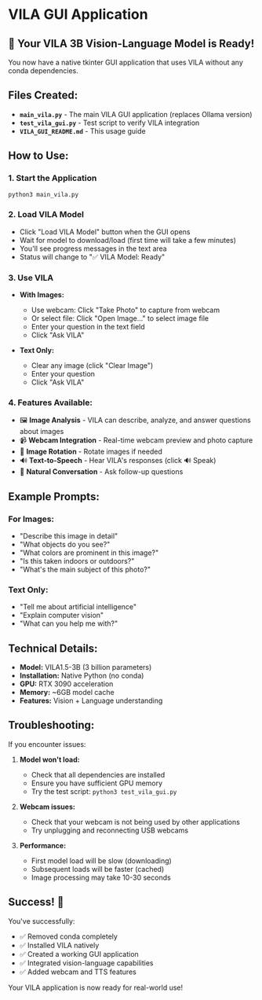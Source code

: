 # VILA GUI Application

## 🎉 Your VILA 3B Vision-Language Model is Ready!

You now have a native tkinter GUI application that uses VILA without any conda dependencies.

## Files Created:

- **`main_vila.py`** - The main VILA GUI application (replaces Ollama version)
- **`test_vila_gui.py`** - Test script to verify VILA integration
- **`VILA_GUI_README.md`** - This usage guide

## How to Use:

### 1. Start the Application
```bash
python3 main_vila.py
```

### 2. Load VILA Model
- Click "Load VILA Model" button when the GUI opens
- Wait for model to download/load (first time will take a few minutes)
- You'll see progress messages in the text area
- Status will change to "✅ VILA Model: Ready"

### 3. Use VILA
- **With Images:**
  - Use webcam: Click "Take Photo" to capture from webcam
  - Or select file: Click "Open Image..." to select image file
  - Enter your question in the text field
  - Click "Ask VILA"

- **Text Only:**
  - Clear any image (click "Clear Image")
  - Enter your question
  - Click "Ask VILA"

### 4. Features Available:
- 🖼️ **Image Analysis** - VILA can describe, analyze, and answer questions about images
- 📹 **Webcam Integration** - Real-time webcam preview and photo capture
- 🔄 **Image Rotation** - Rotate images if needed
- 🔊 **Text-to-Speech** - Hear VILA's responses (click 🔊 Speak)
- 💬 **Natural Conversation** - Ask follow-up questions

## Example Prompts:

### For Images:
- "Describe this image in detail"
- "What objects do you see?"
- "What colors are prominent in this image?"
- "Is this taken indoors or outdoors?"
- "What's the main subject of this photo?"

### Text Only:
- "Tell me about artificial intelligence"
- "Explain computer vision"
- "What can you help me with?"

## Technical Details:

- **Model:** VILA1.5-3B (3 billion parameters)
- **Installation:** Native Python (no conda)
- **GPU:** RTX 3090 acceleration
- **Memory:** ~6GB model cache
- **Features:** Vision + Language understanding

## Troubleshooting:

If you encounter issues:

1. **Model won't load:**
   - Check that all dependencies are installed
   - Ensure you have sufficient GPU memory
   - Try the test script: `python3 test_vila_gui.py`

2. **Webcam issues:**
   - Check that your webcam is not being used by other applications
   - Try unplugging and reconnecting USB webcams

3. **Performance:**
   - First model load will be slow (downloading)
   - Subsequent loads will be faster (cached)
   - Image processing may take 10-30 seconds

## Success! 🎉

You've successfully:
- ✅ Removed conda completely
- ✅ Installed VILA natively  
- ✅ Created a working GUI application
- ✅ Integrated vision-language capabilities
- ✅ Added webcam and TTS features

Your VILA application is now ready for real-world use!